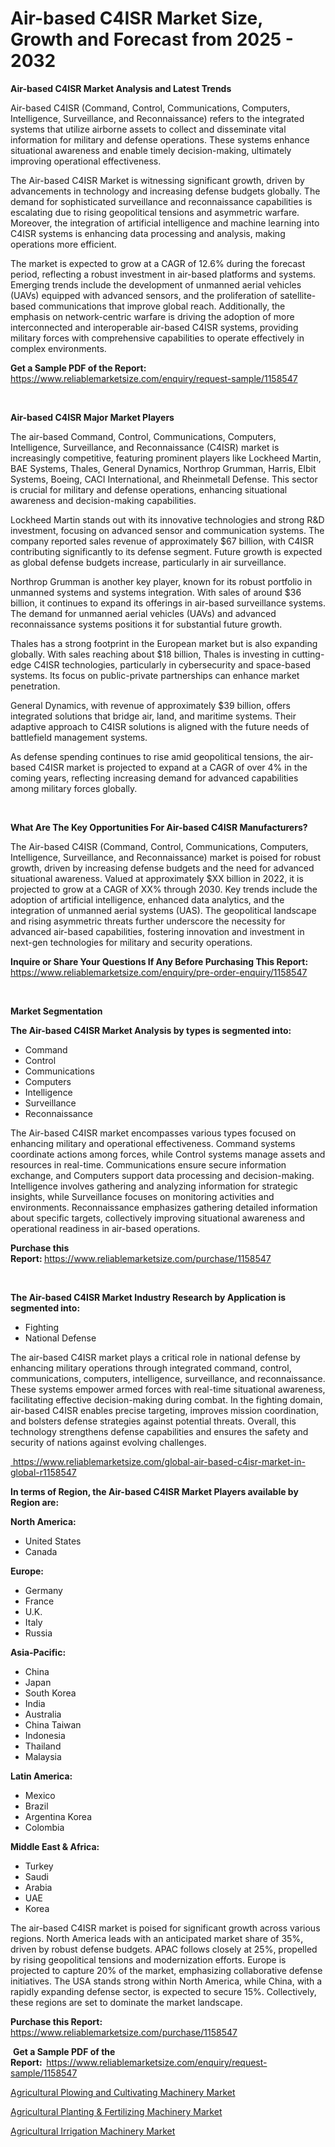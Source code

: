 <p><h1>Air-based C4ISR Market Size, Growth and Forecast from 2025 - 2032</h1></p><p><strong>Air-based C4ISR Market Analysis and Latest Trends</strong></p>
<p><p>Air-based C4ISR (Command, Control, Communications, Computers, Intelligence, Surveillance, and Reconnaissance) refers to the integrated systems that utilize airborne assets to collect and disseminate vital information for military and defense operations. These systems enhance situational awareness and enable timely decision-making, ultimately improving operational effectiveness.</p><p>The Air-based C4ISR Market is witnessing significant growth, driven by advancements in technology and increasing defense budgets globally. The demand for sophisticated surveillance and reconnaissance capabilities is escalating due to rising geopolitical tensions and asymmetric warfare. Moreover, the integration of artificial intelligence and machine learning into C4ISR systems is enhancing data processing and analysis, making operations more efficient.</p><p>The market is expected to grow at a CAGR of 12.6% during the forecast period, reflecting a robust investment in air-based platforms and systems. Emerging trends include the development of unmanned aerial vehicles (UAVs) equipped with advanced sensors, and the proliferation of satellite-based communications that improve global reach. Additionally, the emphasis on network-centric warfare is driving the adoption of more interconnected and interoperable air-based C4ISR systems, providing military forces with comprehensive capabilities to operate effectively in complex environments.</p></p>
<p><strong>Get a Sample PDF of the Report:&nbsp;</strong> <a href="https://www.reliablemarketsize.com/enquiry/request-sample/1158547?utm_campaign=1840&utm_medium=2&utm_source=Github&utm_content=ia&utm_term=22032025&utm_id=air-based-c4isr">https://www.reliablemarketsize.com/enquiry/request-sample/1158547</a></p>
<p>&nbsp;</p>
<p><strong>Air-based C4ISR Major Market Players</strong></p>
<p><p>The air-based Command, Control, Communications, Computers, Intelligence, Surveillance, and Reconnaissance (C4ISR) market is increasingly competitive, featuring prominent players like Lockheed Martin, BAE Systems, Thales, General Dynamics, Northrop Grumman, Harris, Elbit Systems, Boeing, CACI International, and Rheinmetall Defense. This sector is crucial for military and defense operations, enhancing situational awareness and decision-making capabilities.</p><p>Lockheed Martin stands out with its innovative technologies and strong R&D investment, focusing on advanced sensor and communication systems. The company reported sales revenue of approximately $67 billion, with C4ISR contributing significantly to its defense segment. Future growth is expected as global defense budgets increase, particularly in air surveillance.</p><p>Northrop Grumman is another key player, known for its robust portfolio in unmanned systems and systems integration. With sales of around $36 billion, it continues to expand its offerings in air-based surveillance systems. The demand for unmanned aerial vehicles (UAVs) and advanced reconnaissance systems positions it for substantial future growth.</p><p>Thales has a strong footprint in the European market but is also expanding globally. With sales reaching about $18 billion, Thales is investing in cutting-edge C4ISR technologies, particularly in cybersecurity and space-based systems. Its focus on public-private partnerships can enhance market penetration.</p><p>General Dynamics, with revenue of approximately $39 billion, offers integrated solutions that bridge air, land, and maritime systems. Their adaptive approach to C4ISR solutions is aligned with the future needs of battlefield management systems.</p><p>As defense spending continues to rise amid geopolitical tensions, the air-based C4ISR market is projected to expand at a CAGR of over 4% in the coming years, reflecting increasing demand for advanced capabilities among military forces globally.</p></p>
<p>&nbsp;</p>
<p><strong>What Are The Key Opportunities For Air-based C4ISR Manufacturers?</strong></p>
<p><p>The Air-based C4ISR (Command, Control, Communications, Computers, Intelligence, Surveillance, and Reconnaissance) market is poised for robust growth, driven by increasing defense budgets and the need for advanced situational awareness. Valued at approximately $XX billion in 2022, it is projected to grow at a CAGR of XX% through 2030. Key trends include the adoption of artificial intelligence, enhanced data analytics, and the integration of unmanned aerial systems (UAS). The geopolitical landscape and rising asymmetric threats further underscore the necessity for advanced air-based capabilities, fostering innovation and investment in next-gen technologies for military and security operations.</p></p>
<p><strong>Inquire or Share Your Questions If Any Before Purchasing This Report:</strong> <a href="https://www.reliablemarketsize.com/enquiry/pre-order-enquiry/1158547?utm_campaign=1840&utm_medium=2&utm_source=Github&utm_content=ia&utm_term=22032025&utm_id=air-based-c4isr">https://www.reliablemarketsize.com/enquiry/pre-order-enquiry/1158547</a></p>
<p>&nbsp;</p>
<p><strong>Market Segmentation</strong></p>
<p><strong>The Air-based C4ISR Market Analysis by types is segmented into:</strong></p>
<p><ul><li>Command</li><li>Control</li><li>Communications</li><li>Computers</li><li>Intelligence</li><li>Surveillance</li><li>Reconnaissance</li></ul></p>
<p><p>The Air-based C4ISR market encompasses various types focused on enhancing military and operational effectiveness. Command systems coordinate actions among forces, while Control systems manage assets and resources in real-time. Communications ensure secure information exchange, and Computers support data processing and decision-making. Intelligence involves gathering and analyzing information for strategic insights, while Surveillance focuses on monitoring activities and environments. Reconnaissance emphasizes gathering detailed information about specific targets, collectively improving situational awareness and operational readiness in air-based operations.</p></p>
<p><strong>Purchase this Report:&nbsp;</strong><a href="https://www.reliablemarketsize.com/purchase/1158547?utm_campaign=1840&utm_medium=2&utm_source=Github&utm_content=ia&utm_term=22032025&utm_id=air-based-c4isr">https://www.reliablemarketsize.com/purchase/1158547</a></p>
<p>&nbsp;</p>
<p><strong>The Air-based C4ISR Market Industry Research by Application is segmented into:</strong></p>
<p><ul><li>Fighting</li><li>National Defense</li></ul></p>
<p><p>The air-based C4ISR market plays a critical role in national defense by enhancing military operations through integrated command, control, communications, computers, intelligence, surveillance, and reconnaissance. These systems empower armed forces with real-time situational awareness, facilitating effective decision-making during combat. In the fighting domain, air-based C4ISR enables precise targeting, improves mission coordination, and bolsters defense strategies against potential threats. Overall, this technology strengthens defense capabilities and ensures the safety and security of nations against evolving challenges.</p></p>
<p><a href="https://www.reliablemarketsize.com/global-air-based-c4isr-market-in-global-r1158547?utm_campaign=1840&utm_medium=2&utm_source=Github&utm_content=ia&utm_term=22032025&utm_id=air-based-c4isr">&nbsp;https://www.reliablemarketsize.com/global-air-based-c4isr-market-in-global-r1158547</a></p>
<p><strong>In terms of Region, the Air-based C4ISR Market Players available by Region are:</strong></p>
<p>
    <p> <strong> North America: </strong>
        <ul>
            <li>United States</li>
            <li>Canada</li>
        </ul>
        </p> 
    <p> <strong> Europe: </strong>
        <ul>
            <li>Germany</li>
            <li>France</li>
            <li>U.K.</li>
            <li>Italy</li>
            <li>Russia</li>
        </ul>
        </p> 
    <p> <strong> Asia-Pacific: </strong>
        <ul>
            <li>China</li>
            <li>Japan</li>
            <li>South Korea</li>
            <li>India</li>
            <li>Australia</li>
            <li>China Taiwan</li>
            <li>Indonesia</li>
            <li>Thailand</li>
            <li>Malaysia</li>
        </ul>
        </p> 
    <p> <strong> Latin America: </strong>
        <ul>
            <li>Mexico</li>
            <li>Brazil</li>
            <li>Argentina Korea</li>
            <li>Colombia</li>
        </ul>
        </p> 
    <p> <strong> Middle East & Africa: </strong>
        <ul>
            <li>Turkey</li>
            <li>Saudi</li>
            <li>Arabia</li>
            <li>UAE</li>
            <li>Korea</li>
        </ul>
    </p>
    </p>
<p><p>The air-based C4ISR market is poised for significant growth across various regions. North America leads with an anticipated market share of 35%, driven by robust defense budgets. APAC follows closely at 25%, propelled by rising geopolitical tensions and modernization efforts. Europe is projected to capture 20% of the market, emphasizing collaborative defense initiatives. The USA stands strong within North America, while China, with a rapidly expanding defense sector, is expected to secure 15%. Collectively, these regions are set to dominate the market landscape.</p></p>
<p><strong>Purchase this Report: </strong><a href="https://www.reliablemarketsize.com/purchase/1158547?utm_campaign=1840&utm_medium=2&utm_source=Github&utm_content=ia&utm_term=22032025&utm_id=air-based-c4isr">https://www.reliablemarketsize.com/purchase/1158547</a></p>
<p>&nbsp;<strong>Get a Sample PDF of the Report:&nbsp;&nbsp;</strong><a href="https://www.reliablemarketsize.com/enquiry/request-sample/1158547?utm_campaign=1840&utm_medium=2&utm_source=Github&utm_content=ia&utm_term=22032025&utm_id=air-based-c4isr">https://www.reliablemarketsize.com/enquiry/request-sample/1158547</a></p>
<p><strong></strong></p>
<p><p><a href="https://github.com/vimar16th/Market-Research-Report-List-7/blob/main/agricultural-plowing-and-cultivating-machinery-market.md?utm_campaign=1840&utm_medium=2&utm_source=Github&utm_content=ia&utm_term=22032025&utm_id=air-based-c4isr">Agricultural Plowing and Cultivating Machinery Market</a></p><p><a href="https://github.com/gallatannyv6/Market-Research-Report-List-1/blob/main/agricultural-planting-fertilizing-machinery-market.md?utm_campaign=1840&utm_medium=2&utm_source=Github&utm_content=ia&utm_term=22032025&utm_id=air-based-c4isr">Agricultural Planting & Fertilizing Machinery Market</a></p><p><a href="https://github.com/guzmabugbyf1/Market-Research-Report-List-1/blob/main/agricultural-irrigation-machinery-market.md?utm_campaign=1840&utm_medium=2&utm_source=Github&utm_content=ia&utm_term=22032025&utm_id=air-based-c4isr">Agricultural Irrigation Machinery Market</a></p></p>